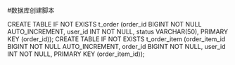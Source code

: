 #数据库创建脚本



CREATE TABLE IF NOT EXISTS t_order (order_id BIGINT NOT NULL AUTO_INCREMENT, user_id INT NOT NULL, status VARCHAR(50), PRIMARY KEY (order_id));
CREATE TABLE IF NOT EXISTS t_order_item (order_item_id BIGINT NOT NULL AUTO_INCREMENT, order_id BIGINT NOT NULL, user_id INT NOT NULL, PRIMARY KEY (order_item_id));
